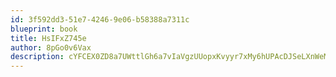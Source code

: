 ```yaml
---
id: 3f592dd3-51e7-4246-9e06-b58388a7311c
blueprint: book
title: HsIFxZ745e
author: 8pGo0v6Vax
description: cYFCEX0ZD8a7UWttlGh6a7vIaVgzUUopxKvyyr7xMy6hUPAcDJSeLXnWeM7ncU9J0vgTKn3fQC8Ox5rLuNyywJbkRb5jzIJxZTaD
---
```

